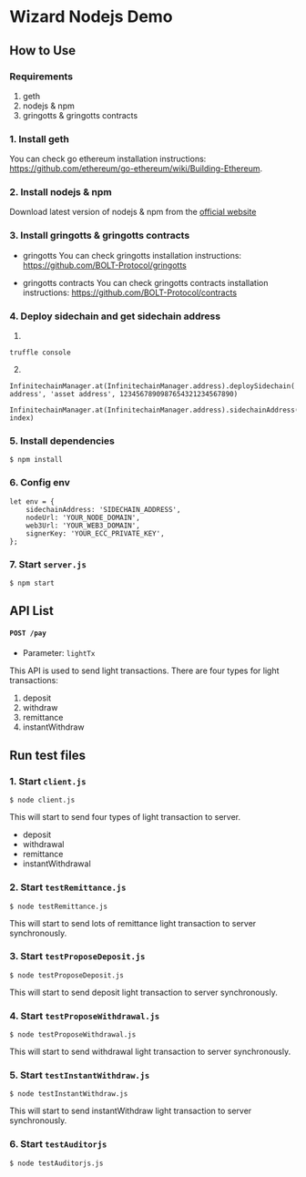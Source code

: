 # Wizard Nodejs Demo
## How to Use
### Requirements

1. geth
2. nodejs & npm
3. gringotts & gringotts contracts

### 1. Install geth
You can check go ethereum installation instructions: https://github.com/ethereum/go-ethereum/wiki/Building-Ethereum.

### 2. Install nodejs & npm
Download latest version of nodejs & npm from the [official website](https://nodejs.org/en/download/)

### 3. Install gringotts & gringotts contracts
* gringotts
You can check gringotts installation instructions: https://github.com/BOLT-Protocol/gringotts

* gringotts contracts
You can check gringotts contracts installation instructions: https://github.com/BOLT-Protocol/contracts

### 4. Deploy sidechain and get sidechain address
1.
```
truffle console
```

2.
```
InfinitechainManager.at(InfinitechainManager.address).deploySidechain('your address', 'asset address', 1234567890987654321234567890)

InfinitechainManager.at(InfinitechainManager.address).sidechainAddress(sidechain index)
```

### 5. Install dependencies
```
$ npm install
```

### 6. Config env
```
let env = {
    sidechainAddress: 'SIDECHAIN_ADDRESS',
    nodeUrl: 'YOUR_NODE_DOMAIN',
    web3Url: 'YOUR_WEB3_DOMAIN',
    signerKey: 'YOUR_ECC_PRIVATE_KEY',
};
```

### 7. Start `server.js`
```
$ npm start
```

## API List
#### `POST /pay`
- Parameter: `lightTx`

This API is used to send light transactions.
There are four types for light transactions:
1. deposit
2. withdraw
3. remittance
4. instantWithdraw

## Run test files
### 1. Start `client.js`
```
$ node client.js
```
This will start to send four types of light transaction to server.
* deposit
* withdrawal
* remittance
* instantWithdrawal

### 2. Start `testRemittance.js`
```
$ node testRemittance.js
```
This will start to send lots of remittance light transaction to server synchronously.

### 3. Start `testProposeDeposit.js`
```
$ node testProposeDeposit.js
```
This will start to send deposit light transaction to server synchronously.

### 4. Start `testProposeWithdrawal.js`
```
$ node testProposeWithdrawal.js
```
This will start to send withdrawal light transaction to server synchronously.

### 5. Start `testInstantWithdraw.js`
```
$ node testInstantWithdraw.js
```
This will start to send instantWithdraw light transaction to server synchronously.

### 6. Start `testAuditorjs`
```
$ node testAuditorjs.js
```